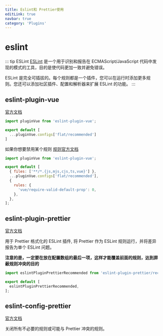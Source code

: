 ```yaml
---
title: Eslint和 Prettier使用
editLink: true
navbar: true
category: 'Plugins'
---
```


# eslint

::: tip ESLint
[ESLint](https://eslint.org/docs/latest/use/getting-started) 是一个用于识别和报告在 ECMAScript/JavaScript 代码中发现的模式的工具，目的是使代码更加一致并避免错误。

ESLint 是完全可插拔的。每个规则都是一个插件，您可以在运行时添加更多规则。您还可以添加社区插件、配置和解析器来扩展 ESLint 的功能。
:::

## eslint-plugin-vue

[官方文档](https://eslint.vuejs.org/user-guide/)

```js 
import pluginVue from 'eslint-plugin-vue';

export default [
  ...pluginVue.configs['flat/recommended']
]
```

如果你想要禁用某个规则 [规则官方文档](https://eslint.vuejs.org/rules/)

```js
import pluginVue from 'eslint-plugin-vue';

export default [
  { files: ['**/*.{js,mjs,cjs,ts,vue}'] },
  ...pluginVue.configs['flat/recommended'],
  {
    rules: {
      'vue/require-valid-default-prop': 0,
    },
  },
];

```

## eslint-plugin-prettier

[官方文档](https://github.com/prettier/eslint-plugin-prettier?tab=readme-ov-file#configuration-new-eslintconfigjs)

用于 Prettier 格式化的 ESLint 插件, 将 Prettier 作为 ESLint 规则运行，并将差异报告为单个 ESLint 问题。

**注意的是，一定要在放在配置数组的最后一项，这样才能覆盖前面的规则，达到屏蔽规则冲突的目的**

```js eslint.config.js
import eslintPluginPrettierRecommended from 'eslint-plugin-prettier/recommended';

export default [
  eslintPluginPrettierRecommended,
];
```

## eslint-config-prettier

[官方文档](https://github.com/prettier/eslint-config-prettier)

关闭所有不必要的规则或可能与 Prettier 冲突的规则。
